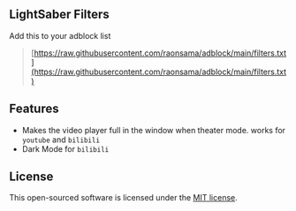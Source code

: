 ## LightSaber Filters

Add this to your adblock list

> [https://raw.githubusercontent.com/raonsama/adblock/main/filters.txt](https://raw.githubusercontent.com/raonsama/adblock/main/filters.txt)
## Features

- Makes the video player full in the window when theater mode. works for `youtube` and `bilibili`
- Dark Mode for `bilibili`

## License

This open-sourced software is licensed under the [MIT license](LICENSE).
